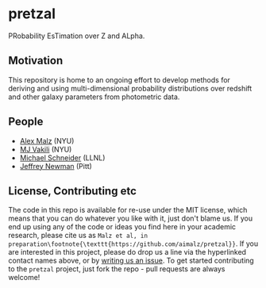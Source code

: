 # pretzal

PRobability EsTimation over Z and ALpha.

## Motivation
This repository is home to an ongoing effort to develop methods for
deriving and using multi-dimensional probability distributions over
redshift and other galaxy parameters from photometric data.

## People

* [Alex Malz](https://github.com/aimalz/pretzal/issues/new?body=@aimalz) (NYU)
*
  [MJ Vakili](https://github.com/aimalz/pretzal/issues/new?body=@mjvakili) (NYU)
*
  [Michael Schneider](https://github.com/aimalz/pretzal/issues/new?body=@mdschneider) (LLNL)
*
  [Jeffrey Newman](https://github.com/aimalz/pretzal/issues/new?body=@janewman-pitt-edu) (Pitt)

## License, Contributing etc

The code in this repo is available for re-use under the MIT license, which means that you can do whatever you like with it, just don't blame us. If you end up using any of the code or ideas you find here in your academic research, please cite us as `Malz et al, in preparation\footnote{\texttt{https://github.com/aimalz/pretzal}}`. If you are interested in this project, please do drop us a line via the hyperlinked contact names above, or by [writing us an issue](https://github.com/aimalz/pretzal/issues/new). To get started contributing to the `pretzal` project, just fork the repo - pull requests are always welcome!
